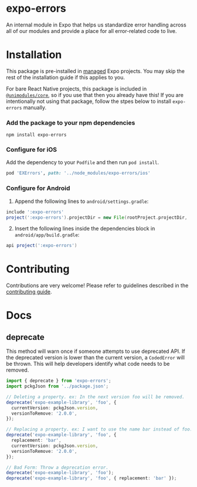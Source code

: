 # expo-errors

An internal module in Expo that helps us standardize error handling across all of our modules and provide a place for all error-related code to live.

# Installation

This package is pre-installed in [managed](https://docs.expo.io/versions/latest/introduction/managed-vs-bare/) Expo projects. You may skip the rest of the installation guide if this applies to you.

For bare React Native projects, this package is included in [`@unimodules/core`](https://github.com/unimodules/core), so if you use that then you already have this! If you are intentionally not using that package, follow the stpes below to install `expo-errors` manually.

### Add the package to your npm dependencies

```
npm install expo-errors
```

### Configure for iOS

Add the dependency to your `Podfile` and then run `pod install`.

```ruby
pod 'EXErrors', path: '../node_modules/expo-errors/ios'
```

### Configure for Android

1. Append the following lines to `android/settings.gradle`:

```gradle
include ':expo-errors'
project(':expo-errors').projectDir = new File(rootProject.projectDir, '../node_modules/expo-errors/android')
```

2. Insert the following lines inside the dependencies block in `android/app/build.gradle`:

```gradle
api project(':expo-errors')
```

# Contributing

Contributions are very welcome! Please refer to guidelines described in the [contributing guide](https://github.com/expo/expo#contributing).

# Docs

## deprecate

This method will warn once if someone attempts to use deprecated API.
If the deprecated version is lower than the current version, a `CodedError` will be thrown. This will help developers identify what code needs to be removed.

```ts
import { deprecate } from 'expo-errors';
import pckgJson from '../package.json';

// Deleting a property. ex: In the next version foo will be removed.
deprecate('expo-example-library', 'foo', {
  currentVersion: pckgJson.version,
  versionToRemove: '2.0.0',
});

// Replacing a property. ex: I want to use the name bar instead of foo.
deprecate('expo-example-library', 'foo', {
  replacement: 'bar',
  currentVersion: pckgJson.version,
  versionToRemove: '2.0.0',
});

// Bad Form: Throw a deprecation error.
deprecate('expo-example-library', 'foo');
deprecate('expo-example-library', 'foo', { replacement: 'bar' });
```
